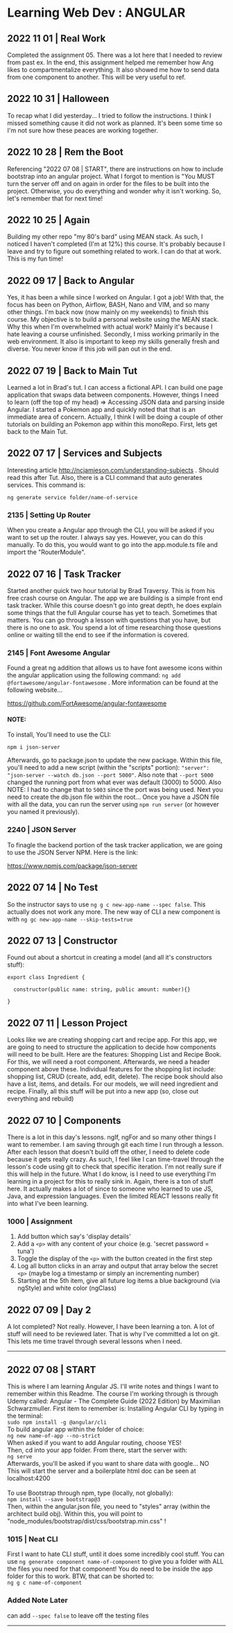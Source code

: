 # Learning Web Dev : ANGULAR

## 2022 11 01 | Real Work

Completed the assignment 05. There was a lot here that I needed to review from past ex. In the end, this assignment helped me remember how Ang likes to compartmentalize everything. It also showed me how to send data from one component to another. This will be very useful to ref.

## 2022 10 31 | Halloween

To recap what I did yesterday... I tried to follow the instructions. I think I missed something cause it did not work as planned. It's been some time so I'm not sure how these peaces are working together.

## 2022 10 28 | Rem the Boot

Referencing "2022 07 08 | START", there are instructions on how to include bootstrap into an angular project. What I forgot to mention is "You MUST turn the server off and on again in order for the files to be built into the project. Otherwise, you do everything and wonder why it isn't working. So, let's remember that for next time!

## 2022 10 25 | Again

Building my other repo "my 80's bard" using MEAN stack. As such, I noticed I haven't completed (I'm at 12%) this course. It's probably because I leave and try to figure out something related to work. I can do that at work. This is my fun time!

## 2022 09 17 | Back to Angular

Yes, it has been a while since I worked on Angular. I got a job! With that, the focus has been on Python, Airflow, BASH, Nano and VIM, and so many other things. I'm back now (now mainly on my weekends) to finish this course. My objective is to build a personal website using the MEAN stack. Why this when I'm overwhelmed with actual work? Mainly it's because I hate leaving a course unfinished. Secondly, I miss working primarily in the web environment. It also is important to keep my skills generally fresh and diverse. You never know if this job will pan out in the end.

## 2022 07 19 | Back to Main Tut

Learned a lot in Brad's tut. I can access a fictional API. I can build one page application that swaps data between components. However, things I need to learn (off the top of my head) => Accessing JSON data and parsing inside Angular. I started a Pokemon app and quickly noted that that is an immediate area of concern. Actually, I think I will be doing a couple of other tutorials on building an Pokemon app within this monoRepo. First, lets get back to the Main Tut.

## 2022 07 17 | Services and Subjects

Interesting article http://ncjamieson.com/understanding-subjects . Should read this after Tut. Also, there is a CLI command that auto generates services. This command is:

```
ng generate service folder/name-of-service
```

### 2135 | Setting Up Router

When you create a Angular app through the CLI, you will be asked if you want to set up the router. I always say yes. However, you can do this manually. To do this, you would want to go into the app.module.ts file and import the "RouterModule".

## 2022 07 16 | Task Tracker

Started another quick two hour tutorial by Brad Traversy. This is from his free crash course on Angular. The app we are building is a simple front end task tracker. While this course doesn't go into great depth, he does explain some things that the full Angular course has yet to teach. Sometimes that matters. You can go through a lesson with questions that you have, but there is no one to ask. You spend a lot of time researching those questions online or waiting till the end to see if the information is covered.

### 2145 | Font Awesome Angular

Found a great ng addition that allows us to have font awesome icons within the angular application using the following command: `ng add @fortawesome/angular-fontawesome` . More information can be found at the following website...

https://github.com/FortAwesome/angular-fontawesome

#### NOTE:

To install, You'll need to use the CLI:

```
npm i json-server
```

Afterwards, go to package.json to update the new package. Within this file, you'll need to add a new script (within the "scripts" portion): `"server": "json-server --watch db.json --port 5000"`. Also note that `--port 5000` changed the running port from what ever was default (3000) to 5000. Also NOTE: I had to change that to `5003` since the port was being used. Next you need to create the db.json file within the root... Once you have a JSON file with all the data, you can run the server using `npm run server` (or however you named it previously).

### 2240 | JSON Server

To finagle the backend portion of the task tracker application, we are going to use the JSON Server NPM. Here is the link:

https://www.npmjs.com/package/json-server

## 2022 07 14 | No Test

So the instructor says to use `ng g c new-app-name --spec false`. This actually does not work any more. The new way of CLI a new component is with `ng gc new-app-name --skip-tests=true`

## 2022 07 13 | Constructor

Found out about a shortcut in creating a model (and all it's constructors stuff):<br />

```
export class Ingredient {

  constructor(public name: string, public amount: number){}

}
```

## 2022 07 11 | Lesson Project

Looks like we are creating shopping cart and recipe app. For this app, we are going to need to structure the application to decide how components will need to be built. Here are the features: Shopping List and Recipe Book. For this, we will need a root component. Afterwards, we need a header component above these. Individual features for the shopping list include: shopping list, CRUD (create, add, edit, delete). The recipe book should also have a list, items, and details. For our models, we will need ingredient and recipe. Finally, all this stuff will be put into a new app (so, close out everything and rebuild)

## 2022 07 10 | Components

There is a lot in this day's lessons. ngIf, ngFor and so many other things I want to remember. I am saving through git each time I run through a lesson. After each lesson that doesn't build off the other, I need to delete code because it gets really crazy. As such, I feel like I can time-travel through the lesson's code using git to check that specific iteration. I'm not really sure if this will help in the future. What I do know, is I need to use everything I'm learning in a project for this to really sink in. Again, there is a ton of stuff here. It actually makes a lot of since to someone who learned to use JS, Java, and expression languages. Even the limited REACT lessons really fit into what I've been learning.

### 1000 | Assignment

1. Add button which say's 'display details'
2. Add a `<p>` with any content of your choice (e.g. 'secret password = tuna')
3. Toggle the display of the `<p>` with the button created in the first step
4. Log all button clicks in an array and output that array below the secret `<p>` (maybe log a timestamp or simply an incrementing number)
5. Starting at the 5th item, give all future log items a blue background (via ngStyle) and white color (ngClass)

## 2022 07 09 | Day 2

A lot completed? Not really. However, I have been learning a ton. A lot of stuff will need to be reviewed later. That is why I've committed a lot on git. This lets me time travel through several lessons when I need.

---

## 2022 07 08 | START

This is where I am learning Angular JS. I'll write notes and things I want to remember within this Readme. The course I'm working through is through Udemy called: Angular - The Complete Guide (2022 Edition) by Maximilian Schwarzmuller. First item to remember is: Installing Angular CLI by typing in the terminal: <br />
`sudo npm install -g @angular/cli`<br />
To build angular app within the folder of choice:<br />
`ng new name-of-app --no-strict`<br />
When asked if you want to add Angular routing, choose YES! <br />
Then, cd into your app folder. From there, start the server with:<br />
`ng serve`<br />
Afterwards, you'll be asked if you want to share data with google... NO <br />
This will start the server and a boilerplate html doc can be seen at localhost:4200<br /> <br />
To use Bootstrap through npm, type (locally, not globally): <br />
`npm install --save bootstrap@3` <br />
Then, within the angular.json file, you need to "styles" array (within the architect build obj). Within this, you will point to "node_modules/bootstrap/dist/css/bootstrap.min.css" !

### 1015 | Neat CLI

First I want to hate CLI stuff, until it does some incredibly cool stuff. You can use `ng generate component name-of-component` to give you a folder with ALL the files you need for that component! You do need to be inside the app folder for this to work. BTW, that can be shorted to: <br />
`ng g c name-of-component`

### Added Note Later

can add `--spec false` to leave off the testing files

---

